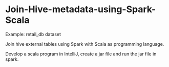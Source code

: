 # Join-Hive-metadata-using-Spark-Scala

Example: retail_db dataset

Join hive external tables using Spark with Scala as programming language. 

Develop a scala program in IntelliJ, create a jar file and run the jar file in spark. 
